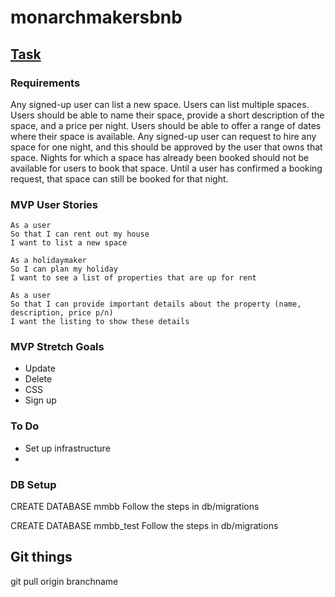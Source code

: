 # monarchmakersbnb

## [Task](https://github.com/makersacademy/course/tree/master/makersbnb)

### Requirements
Any signed-up user can list a new space.
Users can list multiple spaces.
Users should be able to name their space, provide a short description of the space, and a price per night.
Users should be able to offer a range of dates where their space is available.
Any signed-up user can request to hire any space for one night, and this should be approved by the user that owns that space.
Nights for which a space has already been booked should not be available for users to book that space.
Until a user has confirmed a booking request, that space can still be booked for that night.

### MVP User Stories
```
As a user
So that I can rent out my house
I want to list a new space

As a holidaymaker
So I can plan my holiday
I want to see a list of properties that are up for rent

As a user
So that I can provide important details about the property (name, description, price p/n)
I want the listing to show these details

```

### MVP Stretch Goals
* Update
* Delete
* CSS
* Sign up


### To Do
* Set up infrastructure
*

### DB Setup
CREATE DATABASE mmbb
Follow the steps in db/migrations

CREATE DATABASE mmbb_test
Follow the steps in db/migrations

## Git things
git pull origin branchname
